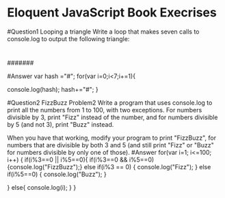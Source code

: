 # Eloquent JavaScript Book Execrises

#Question1
Looping a triangle
Write a loop that makes seven calls to console.log to output the following triangle:

#
##
###
####
#####
######
#######

#Answer
var hash ="#";
for(var i=0;i<7;i+=1){
  
console.log(hash);
  hash+="#";
}

#Question2
FizzBuzz Problem2 
Write a program that uses console.log to print all the numbers from 1 to 100, with two exceptions. For numbers divisible by 3, print "Fizz" instead of the number, and for numbers divisible by 5 (and not 3), print "Buzz" instead.

When you have that working, modify your program to print "FizzBuzz", for numbers that are divisible by both 3 and 5 (and still print "Fizz" or "Buzz" for numbers divisible by only one of those).
#Answer
for(var i=1; i<=100; i++)
{
  if(i%3==0 || i%5==0){ 
    if(i%3==0 && i%5==0){console.log("FizzBuzz");}
    else if(i%3 == 0)
    {
      console.log("Fizz");
    }
    else if(i%5==0)
    {
      console.log("Buzz");
    }
    
  }
  else{
  console.log(i);
  }
}
